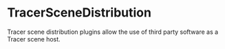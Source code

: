 # TracerSceneDistribution
Tracer scene distribution plugins allow the use of third party software as a Tracer scene host.
